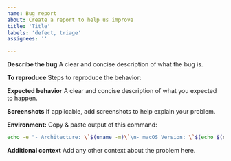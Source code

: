 ```yaml
---
name: Bug report
about: Create a report to help us improve
title: 'Title'
labels: 'defect, triage'
assignees: ''

---
```


**Describe the bug**
A clear and concise description of what the bug is.

**To reproduce**
Steps to reproduce the behavior:

**Expected behavior**
A clear and concise description of what you expected to happen.

**Screenshots**
If applicable, add screenshots to help explain your problem.

**Environment:**
Copy & paste output of this command:
```sh
echo -e "- Architecture: \`$(uname -m)\`\n- macOS Version: \`$(echo $(sw_vers))\`\n- Zed Version: \`$(/Applications/Zed.app/Contents/MacOS/cli --version)\`"
```

**Additional context**
Add any other context about the problem here.
